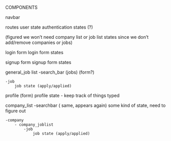 COMPONENTS

navbar

routes
	user state 
	authentication states (?)
	
(figured we won’t need company list or job list states since we don’t add/remove companies or jobs)
	

login form
		login form states


signup form
	signup form states


general_job list 
	-search_bar (jobs) (form?)

	-job
		job state (apply/applied)


profile (form)
		profile state - keep track of things typed

company_list
	-searchbar ( same, appears again)
			some kind of state, need to figure out

	-company
		- company_joblist
			-job
				job state (apply/applied)